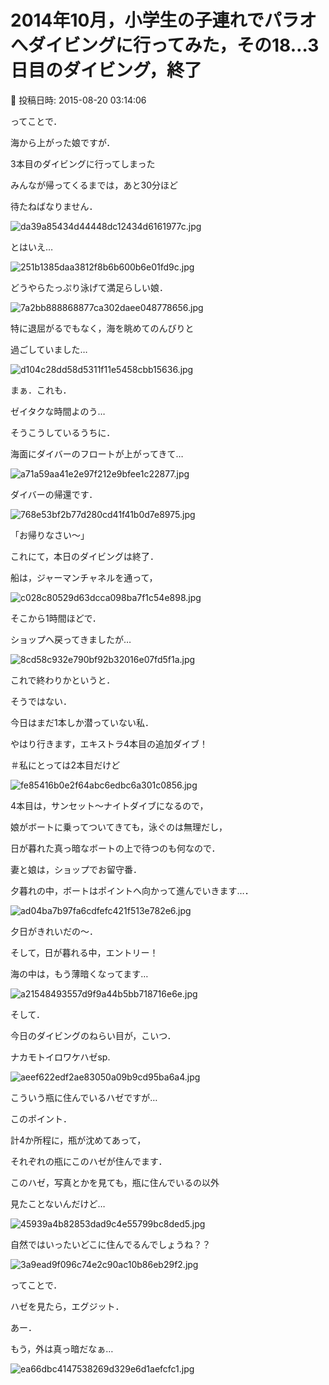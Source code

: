 # 2014年10月，小学生の子連れでパラオへダイビングに行ってみた，その18…3日目のダイビング，終了

📅 投稿日時: 2015-08-20 03:14:06

ってことで．


海から上がった娘ですが．





3本目のダイビングに行ってしまった


みんなが帰ってくるまでは，あと30分ほど


待たねばなりません．




![da39a85434d44448dc12434d6161977c.jpg](images/da39a85434d44448dc12434d6161977c.jpg)







とはいえ…




![251b1385daa3812f8b6b600b6e01fd9c.jpg](images/251b1385daa3812f8b6b600b6e01fd9c.jpg)




どうやらたっぷり泳げて満足らしい娘．




![7a2bb888868877ca302daee048778656.jpg](images/7a2bb888868877ca302daee048778656.jpg)




特に退屈がるでもなく，海を眺めてのんびりと


過ごしていました…




![d104c28dd58d5311f11e5458cbb15636.jpg](images/d104c28dd58d5311f11e5458cbb15636.jpg)







まぁ．これも．


ゼイタクな時間よのう…





そうこうしているうちに．


海面にダイバーのフロートが上がってきて…




![a71a59aa41e2e97f212e9bfee1c22877.jpg](images/a71a59aa41e2e97f212e9bfee1c22877.jpg)




ダイバーの帰還です．




![768e53bf2b77d280cd41f41b0d7e8975.jpg](images/768e53bf2b77d280cd41f41b0d7e8975.jpg)




「お帰りなさい～」





これにて，本日のダイビングは終了．


船は，ジャーマンチャネルを通って，




![c028c80529d63dcca098ba7f1c54e898.jpg](images/c028c80529d63dcca098ba7f1c54e898.jpg)




そこから1時間ほどで．


ショップへ戻ってきましたが…




![8cd58c932e790bf92b32016e07fd5f1a.jpg](images/8cd58c932e790bf92b32016e07fd5f1a.jpg)







これで終わりかというと．


そうではない．


今日はまだ1本しか潜っていない私．


やはり行きます，エキストラ4本目の追加ダイブ！


＃私にとっては2本目だけど







![fe85416b0e2f64abc6edbc6a301c0856.jpg](images/fe85416b0e2f64abc6edbc6a301c0856.jpg)




4本目は，サンセット～ナイトダイブになるので，


娘がボートに乗ってついてきても，泳ぐのは無理だし，


日が暮れた真っ暗なボートの上で待つのも何なので．


妻と娘は，ショップでお留守番．





夕暮れの中，ボートはポイントへ向かって進んでいきます…．




![ad04ba7b97fa6cdfefc421f513e782e6.jpg](images/ad04ba7b97fa6cdfefc421f513e782e6.jpg)




夕日がきれいだの～．





そして，日が暮れる中，エントリー！





海の中は，もう薄暗くなってます…




![a21548493557d9f9a44b5bb718716e6e.jpg](images/a21548493557d9f9a44b5bb718716e6e.jpg)







そして．


今日のダイビングのねらい目が，こいつ．


ナカモトイロワケハゼsp.




![aeef622edf2ae83050a09b9cd95ba6a4.jpg](images/aeef622edf2ae83050a09b9cd95ba6a4.jpg)




こういう瓶に住んでいるハゼですが…


このポイント．


計4か所程に，瓶が沈めてあって，


それぞれの瓶にこのハゼが住んでます．





このハゼ，写真とかを見ても，瓶に住んでいるの以外


見たことないんだけど…




![45939a4b82853dad9c4e55799bc8ded5.jpg](images/45939a4b82853dad9c4e55799bc8ded5.jpg)




自然ではいったいどこに住んでるんでしょうね？？




![3a9ead9f096c74e2c90ac10b86eb29f2.jpg](images/3a9ead9f096c74e2c90ac10b86eb29f2.jpg)







ってことで．


ハゼを見たら，エグジット．


あー．


もう，外は真っ暗だなぁ…




![ea66dbc4147538269d329e6d1aefcfc1.jpg](images/ea66dbc4147538269d329e6d1aefcfc1.jpg)
